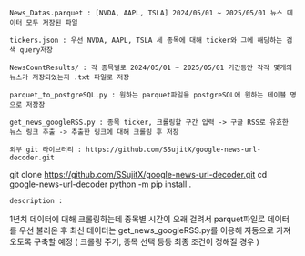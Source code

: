     News_Datas.parquet : [NVDA, AAPL, TSLA] 2024/05/01 ~ 2025/05/01 뉴스 데이터 모두 저장된 파일

    tickers.json : 우선 NVDA, AAPL, TSLA 세 종목에 대해 ticker와 그에 해당하는 검색 query저장

    NewsCountResults/ : 각 종목별로 2024/05/01 ~ 2025/05/01 기간동안 각각 몇개의 뉴스가 저장되었는지 .txt 파일로 저장

    parquet_to_postgreSQL.py : 원하는 parquet파일을 postgreSQL에 원하는 테이블 명으로 저장장

    get_news_googleRSS.py : 종목 ticker, 크롤링할 구간 입력 -> 구글 RSS로 유효한 뉴스 링크 추출 -> 추출한 링크에 대해 크롤링 후 저장

    외부 git 라이브러리 : https://github.com/SSujitX/google-news-url-decoder.git
git clone https://github.com/SSujitX/google-news-url-decoder.git
cd google-news-url-decoder
python -m pip install .



    description : 
1년치 데이터에 대해 크롤링하는데 종목별 시간이 오래 걸려서 parquet파일로 데이터를 우선 불러온 후 최신 데이터는 get_news_googleRSS.py를 이용해 자동으로 가져오도록 구축할 예정 ( 크롤링 주기, 종목 선택 등등 최종 조건이 정해질 경우 )